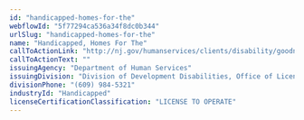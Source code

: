 ```yaml
---
id: "handicapped-homes-for-the"
webflowId: "5f77294ca536a34f8dc0b344"
urlSlug: "handicapped-homes-for-the"
name: "Handicapped, Homes For The"
callToActionLink: "http://nj.gov/humanservices/clients/disability/goodneighbors/faq.html"
callToActionText: ""
issuingAgency: "Department of Human Services"
issuingDivision: "Division of Development Disabilities, Office of Licensing and Inspection"
divisionPhone: "(609) 984-5321"
industryId: "Handicapped"
licenseCertificationClassification: "LICENSE TO OPERATE"
---
```


